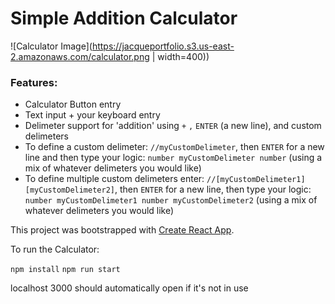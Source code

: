 # Simple Addition Calculator

![Calculator Image](https://jacqueportfolio.s3.us-east-2.amazonaws.com/calculator.png | width=400))

### Features:

- Calculator Button entry
- Text input + your keyboard entry
- Delimeter support for 'addition' using `+` `,` `ENTER` (a new line), and custom delimeters
- To define a custom delimeter: `//myCustomDelimeter`, then `ENTER` for a new line and then type your logic: `number myCustomDelimeter number` (using a mix of whatever delimeters you would like)
- To define multiple custom delimeters enter: `//[myCustomDelimeter1][myCustomDelimeter2]`, then `ENTER` for a new line, then type your logic: `number myCustomDelimeter1 number myCustomDelimeter2` (using a mix of whatever delimeters you would like)

This project was bootstrapped with [Create React App](https://github.com/facebook/create-react-app).

To run the Calculator:

`npm install`
`npm run start`

localhost 3000 should automatically open if it's not in use
